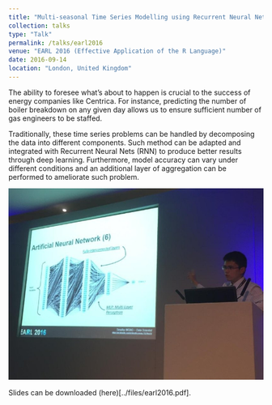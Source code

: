 ```yaml
---
title: "Multi-seasonal Time Series Modelling using Recurrent Neural Nets"
collection: talks
type: "Talk"
permalink: /talks/earl2016
venue: "EARL 2016 (Effective Application of the R Language)"
date: 2016-09-14
location: "London, United Kingdom"
---
```


The ability to foresee what’s about to happen is crucial to the success of energy companies like Centrica. For instance, predicting the number of boiler breakdown on any given day allows us to ensure sufficient number of gas engineers to be staffed.

Traditionally, these time series problems can be handled by decomposing the data into different components. Such method can be adapted and integrated with Recurrent Neural Nets (RNN) to produce better results through deep learning. Furthermore, model accuracy can vary under different conditions and an additional layer of aggregation can be performed to ameliorate such problem.

![EARL 2016](../images/earl2016.jpg)

Slides can be downloaded (here)[../files/earl2016.pdf].